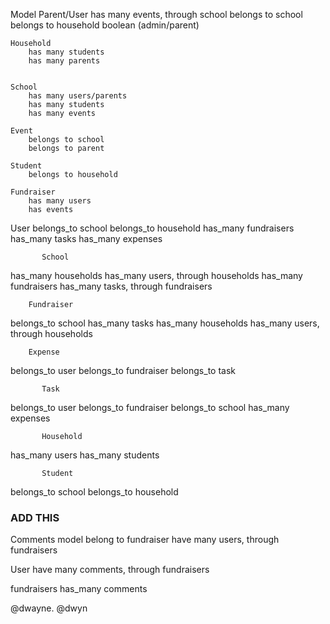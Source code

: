 Model
    Parent/User
        has many events, through school
        belongs to school
        belongs to household
        boolean (admin/parent)
    
    Household
        has many students
        has many parents


    School
        has many users/parents
        has many students
        has many events

    Event
        belongs to school
        belongs to parent
    
    Student
        belongs to household

    Fundraiser 
        has many users
        has events

User
belongs_to school
belongs_to household
has_many fundraisers
has_many tasks
has_many expenses	

		   School
has_many households
has_many users, through households
has_many fundraisers
has_many tasks, through fundraisers

		Fundraiser
belongs_to school
has_many tasks
has_many households
has_many users, through households

		Expense
belongs_to user
belongs_to fundraiser
belongs_to task

		   Task
belongs_to user
belongs_to fundraiser
belongs_to school
has_many expenses

		   Household
has_many users
has_many students

		   Student
belongs_to school
belongs_to household

### ADD THIS ####

Comments model
belong to fundraiser
have many users, through fundraisers

User
have many comments, through fundraisers

fundraisers
has_many comments

@dwayne.
@dwyn